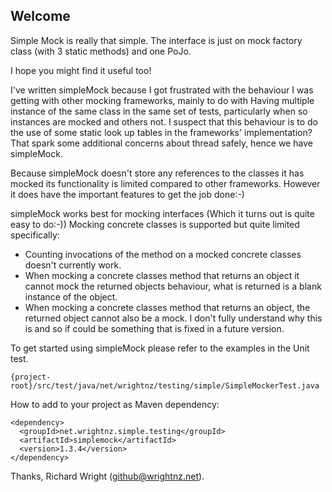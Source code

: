 ## Welcome

Simple Mock is really that simple. The interface is just on mock factory class 
(with 3 static methods) and one PoJo.

I hope you might find it useful too!

I've written simpleMock because I got frustrated with the behaviour I was getting with
other mocking frameworks, mainly to do with Having multiple instance of the same class
in the same set of tests, particularly when so instances are mocked and others not.
I suspect that this behaviour is to do the use of some static look up tables in the
frameworks' implementation? That spark some additional concerns about thread safely, 
hence we have simpleMock.

Because simpleMock doesn't store any references to the classes it has mocked its
functionality is limited compared to other frameworks. However it does 
have the important features to get the job done:-)

simpleMock works best for mocking interfaces (Which it turns out is quite easy to do:-))
Mocking concrete classes is supported but quite limited specifically:
* Counting invocations of the method on a mocked concrete classes doesn't currently work.
* When mocking a concrete classes method that returns an object it cannot mock the returned 
  objects behaviour, what is returned is a blank instance of the object.
* When mocking a concrete classes method that returns an object, the returned object cannot
  also be a mock. I don't fully understand why this is and so if could be something that is
  fixed in a future version.

To get started using simpleMock please refer to the examples in the Unit test.
```
{project-root}/src/test/java/net/wrightnz/testing/simple/SimpleMockerTest.java
```

How to add to your project as Maven dependency:
```
<dependency>
  <groupId>net.wrightnz.simple.testing</groupId>
  <artifactId>simplemock</artifactId>
  <version>1.3.4</version>
</dependency>
```
Thanks,
Richard Wright (github@wrightnz.net).
